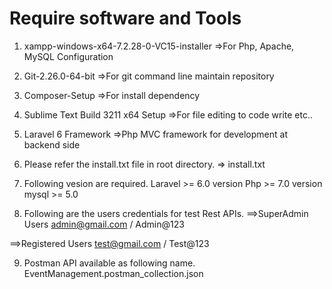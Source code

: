 Require software and Tools
====================================

1. xampp-windows-x64-7.2.28-0-VC15-installer
=>For Php, Apache, MySQL Configuration  

2. Git-2.26.0-64-bit
=>For git command line maintain repository

3. Composer-Setup
=>For install dependency

4. Sublime Text Build 3211 x64 Setup
=>For file editing to code write etc..

5. Laravel 6 Framework
=>Php MVC framework for development at backend side 

6. Please refer the install.txt file in root directory.
=> install.txt

7. Following vesion are required.
Laravel >= 6.0 version
Php >= 7.0 version
mysql >= 5.0

8. Following are the users credentials for test Rest APIs.
==>SuperAdmin Users
admin@gmail.com / Admin@123

==>Registered Users
test@gmail.com / Test@123

9. Postman API available as following name.
EventManagement.postman_collection.json
